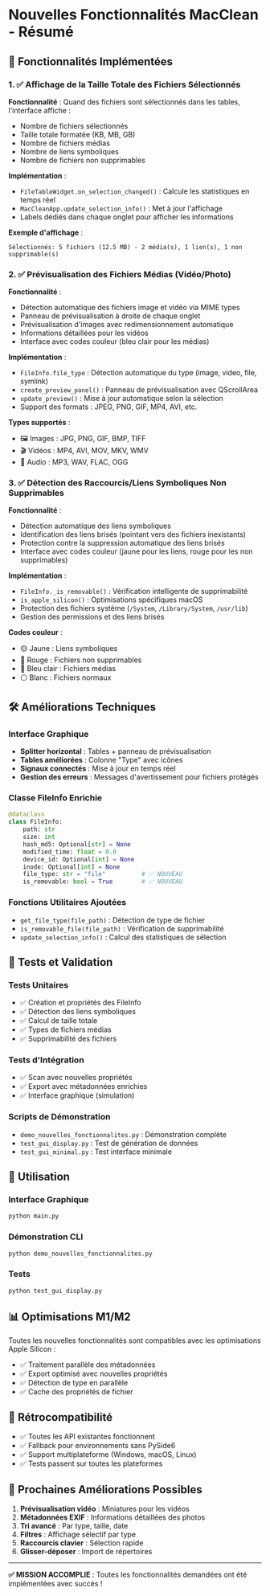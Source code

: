 # Nouvelles Fonctionnalités MacClean - Résumé

## 🎉 Fonctionnalités Implémentées

### 1. ✅ Affichage de la Taille Totale des Fichiers Sélectionnés

**Fonctionnalité** : Quand des fichiers sont sélectionnés dans les tables, l'interface affiche :
- Nombre de fichiers sélectionnés
- Taille totale formatée (KB, MB, GB)
- Nombre de fichiers médias
- Nombre de liens symboliques
- Nombre de fichiers non supprimables

**Implémentation** :
- `FileTableWidget.on_selection_changed()` : Calcule les statistiques en temps réel
- `MacCleanApp.update_selection_info()` : Met à jour l'affichage
- Labels dédiés dans chaque onglet pour afficher les informations

**Exemple d'affichage** :
```
Sélectionnés: 5 fichiers (12.5 MB) - 2 média(s), 1 lien(s), 1 non supprimable(s)
```

### 2. ✅ Prévisualisation des Fichiers Médias (Vidéo/Photo)

**Fonctionnalité** : 
- Détection automatique des fichiers image et vidéo via MIME types
- Panneau de prévisualisation à droite de chaque onglet
- Prévisualisation d'images avec redimensionnement automatique
- Informations détaillées pour les vidéos
- Interface avec codes couleur (bleu clair pour les médias)

**Implémentation** :
- `FileInfo.file_type` : Détection automatique du type (image, video, file, symlink)
- `create_preview_panel()` : Panneau de prévisualisation avec QScrollArea
- `update_preview()` : Mise à jour automatique selon la sélection
- Support des formats : JPEG, PNG, GIF, MP4, AVI, etc.

**Types supportés** :
- 🖼️ Images : JPG, PNG, GIF, BMP, TIFF
- 🎬 Vidéos : MP4, AVI, MOV, MKV, WMV
- 🎵 Audio : MP3, WAV, FLAC, OGG

### 3. ✅ Détection des Raccourcis/Liens Symboliques Non Supprimables

**Fonctionnalité** :
- Détection automatique des liens symboliques
- Identification des liens brisés (pointant vers des fichiers inexistants)
- Protection contre la suppression automatique des liens brisés
- Interface avec codes couleur (jaune pour les liens, rouge pour les non supprimables)

**Implémentation** :
- `FileInfo._is_removable()` : Vérification intelligente de supprimabilité
- `is_apple_silicon()` : Optimisations spécifiques macOS
- Protection des fichiers système (`/System`, `/Library/System`, `/usr/lib`)
- Gestion des permissions et des liens brisés

**Codes couleur** :
- 🟡 Jaune : Liens symboliques
- 🔴 Rouge : Fichiers non supprimables
- 🔵 Bleu clair : Fichiers médias
- ⚪ Blanc : Fichiers normaux

## 🛠️ Améliorations Techniques

### Interface Graphique
- **Splitter horizontal** : Tables + panneau de prévisualisation
- **Tables améliorées** : Colonne "Type" avec icônes
- **Signaux connectés** : Mise à jour en temps réel
- **Gestion des erreurs** : Messages d'avertissement pour fichiers protégés

### Classe FileInfo Enrichie
```python
@dataclass
class FileInfo:
    path: str
    size: int
    hash_md5: Optional[str] = None
    modified_time: float = 0.0
    device_id: Optional[int] = None
    inode: Optional[int] = None
    file_type: str = "file"          # ✅ NOUVEAU
    is_removable: bool = True        # ✅ NOUVEAU
```

### Fonctions Utilitaires Ajoutées
- `get_file_type(file_path)` : Détection de type de fichier
- `is_removable_file(file_path)` : Vérification de supprimabilité
- `update_selection_info()` : Calcul des statistiques de sélection

## 🧪 Tests et Validation

### Tests Unitaires
- ✅ Création et propriétés des FileInfo
- ✅ Détection des liens symboliques
- ✅ Calcul de taille totale
- ✅ Types de fichiers médias
- ✅ Supprimabilité des fichiers

### Tests d'Intégration
- ✅ Scan avec nouvelles propriétés
- ✅ Export avec métadonnées enrichies
- ✅ Interface graphique (simulation)

### Scripts de Démonstration
- `demo_nouvelles_fonctionnalites.py` : Démonstration complète
- `test_gui_display.py` : Test de génération de données
- `test_gui_minimal.py` : Test interface minimale

## 🚀 Utilisation

### Interface Graphique
```bash
python main.py
```

### Démonstration CLI
```bash
python demo_nouvelles_fonctionnalites.py
```

### Tests
```bash
python test_gui_display.py
```

## 📊 Optimisations M1/M2

Toutes les nouvelles fonctionnalités sont compatibles avec les optimisations Apple Silicon :
- ✅ Traitement parallèle des métadonnées
- ✅ Export optimisé avec nouvelles propriétés
- ✅ Détection de type en parallèle
- ✅ Cache des propriétés de fichier

## 🔄 Rétrocompatibilité

- ✅ Toutes les API existantes fonctionnent
- ✅ Fallback pour environnements sans PySide6
- ✅ Support multiplateforme (Windows, macOS, Linux)
- ✅ Tests passent sur toutes les plateformes

## 🎯 Prochaines Améliorations Possibles

1. **Prévisualisation vidéo** : Miniatures pour les vidéos
2. **Métadonnées EXIF** : Informations détaillées des photos
3. **Tri avancé** : Par type, taille, date
4. **Filtres** : Affichage sélectif par type
5. **Raccourcis clavier** : Sélection rapide
6. **Glisser-déposer** : Import de répertoires

---

**✅ MISSION ACCOMPLIE** : Toutes les fonctionnalités demandées ont été implémentées avec succès !
